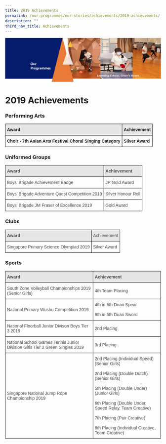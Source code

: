 ```yaml
---
title: 2019 Achievements
permalink: /our-programmes/our-stories/achievements/2019-achievements/
description: ""
third_nav_title: Achievements
---
```





![](/images/OurProgrammes.png)

2019 Achievements
=================

### Performing Arts

<style type="text/css">
.tg  {border-collapse:collapse;border-spacing:0;}
.tg td{border-color:black;border-style:solid;border-width:1px;font-family:Arial, sans-serif;font-size:14px;
  overflow:hidden;padding:10px 5px;word-break:normal;}
.tg th{border-color:black;border-style:solid;border-width:1px;font-family:Arial, sans-serif;font-size:14px;
  font-weight:normal;overflow:hidden;padding:10px 5px;word-break:normal;}
.tg .tg-3qhc{background-color:#E6E6E6;font-weight:bold;text-align:left;vertical-align:top}
.tg .tg-yla0{font-weight:bold;text-align:left;vertical-align:middle}
</style>
<table class="tg">
<thead>
  <tr>
    <th class="tg-3qhc">Award</th>
    <th class="tg-3qhc">Achievement</th>
  </tr>
</thead>
<tbody>
  <tr>
    <td class="tg-yla0">Choir - 7th Asian Arts Festival Choral Singing Category</td>
    <td class="tg-yla0"> Silver Award</td>
  </tr>
</tbody>
</table>


### Uniformed Groups

<style type="text/css">
.tg  {border-collapse:collapse;border-spacing:0;}
.tg td{border-color:black;border-style:solid;border-width:1px;font-family:Arial, sans-serif;font-size:14px;
  overflow:hidden;padding:10px 5px;word-break:normal;}
.tg th{border-color:black;border-style:solid;border-width:1px;font-family:Arial, sans-serif;font-size:14px;
  font-weight:normal;overflow:hidden;padding:10px 5px;word-break:normal;}
.tg .tg-a2ei{color:#4C4C4C;text-align:left;vertical-align:middle}
.tg .tg-8nb5{background-color:#E6E6E6;color:#4C4C4C;font-weight:bold;text-align:left;vertical-align:top}
</style>
<table class="tg">
<thead>
  <tr>
    <th class="tg-8nb5">Award</th>
    <th class="tg-8nb5">Achievement</th>
  </tr>
</thead>
<tbody>
  <tr>
    <td class="tg-a2ei">Boys’ Brigade Achievement Badge</td>
    <td class="tg-a2ei">JP Gold Award</td>
  </tr>
  <tr>
    <td class="tg-a2ei">Boys’ Brigade Adventure Quest Competition 2019</td>
    <td class="tg-a2ei"> Silver Honour Roll</td>
  </tr>
  <tr>
    <td class="tg-a2ei">Boys’ Brigade JM Fraser of Excellence 2019</td>
    <td class="tg-a2ei"> Gold Award</td>
  </tr>
</tbody>
</table>


### Clubs

<style type="text/css">
.tg  {border-collapse:collapse;border-spacing:0;}
.tg td{border-color:black;border-style:solid;border-width:1px;font-family:Arial, sans-serif;font-size:14px;
  overflow:hidden;padding:10px 5px;word-break:normal;}
.tg th{border-color:black;border-style:solid;border-width:1px;font-family:Arial, sans-serif;font-size:14px;
  font-weight:normal;overflow:hidden;padding:10px 5px;word-break:normal;}
.tg .tg-a2ei{color:#4C4C4C;text-align:left;vertical-align:middle}
.tg .tg-m5zk{background-color:#E6E6E6;color:#4C4C4C;text-align:left;vertical-align:middle}
.tg .tg-8nb5{background-color:#E6E6E6;color:#4C4C4C;font-weight:bold;text-align:left;vertical-align:top}
</style>
<table class="tg">
<thead>
  <tr>
    <th class="tg-8nb5">Award<br></th>
    <th class="tg-m5zk">Achievement</th>
  </tr>
</thead>
<tbody>
  <tr>
    <td class="tg-a2ei">Singapore Primary Science Olympiad 2019</td>
    <td class="tg-a2ei">Silver Award</td>
  </tr>
</tbody>
</table>


### Sports

<style type="text/css">
.tg  {border-collapse:collapse;border-spacing:0;}
.tg td{border-color:black;border-style:solid;border-width:1px;font-family:Arial, sans-serif;font-size:14px;
  overflow:hidden;padding:10px 5px;word-break:normal;}
.tg th{border-color:black;border-style:solid;border-width:1px;font-family:Arial, sans-serif;font-size:14px;
  font-weight:normal;overflow:hidden;padding:10px 5px;word-break:normal;}
.tg .tg-a2ei{color:#4C4C4C;text-align:left;vertical-align:middle}
.tg .tg-q6nq{color:#4C4C4C;text-align:left;vertical-align:top}
.tg .tg-8nb5{background-color:#E6E6E6;color:#4C4C4C;font-weight:bold;text-align:left;vertical-align:top}
</style>
<table class="tg">
<thead>
  <tr>
    <th class="tg-8nb5">Award</th>
    <th class="tg-8nb5">Achievement</th>
  </tr>
</thead>
<tbody>
  <tr>
    <td class="tg-a2ei">South Zone Volleyball Championships 2019 (Senior Girls) </td>
    <td class="tg-a2ei">4th Team Placing </td>
  </tr>
  <tr>
    <td class="tg-q6nq"><br><span style="font-weight:400;color:#4C4C4C">National Primary Wushu Competition 2019</span></td>
    <td class="tg-q6nq"><span style="font-weight:400;color:#4C4C4C">4th in 5th Duan Spear</span><br><br><span style="font-weight:400;color:#4C4C4C">8th in 5th Duan Sword</span></td>
  </tr>
  <tr>
    <td class="tg-a2ei"> National Floorball Junior Divison Boys Tier 3 2019</td>
    <td class="tg-a2ei"> 2nd Placing</td>
  </tr>
  <tr>
    <td class="tg-a2ei"> National School Games Tennis Junior Division Girls Tier 2 Green Singles 2019</td>
    <td class="tg-a2ei"> 3rd Placing</td>
  </tr>
  <tr>
    <td class="tg-a2ei"> Singapore National Jump Rope Championship 2019 </td>
    <td class="tg-q6nq"><span style="font-weight:400;color:#4C4C4C"> 2nd Placing (Individual Speed)(Senior Girls)</span><br><br><span style="font-weight:400;color:#4C4C4C">2nd Placing (Double Dutch) (Senior Girls)</span><br><br><span style="font-weight:400;color:#4C4C4C">5th Placing (Double Under)</span><br><span style="font-weight:400;color:#4C4C4C">(Junior Girls)</span><br><br><span style="font-weight:400;color:#4C4C4C">6th Placing (Double Under, Speed Relay, Team Creative)</span><br><br><span style="font-weight:400;color:#4C4C4C">7th Placing (Pair Creative)</span><br><br><span style="font-weight:400;color:#4C4C4C">8th Placing (Individual Creative, Team Creative) </span></td>
  </tr>
</tbody>
</table>